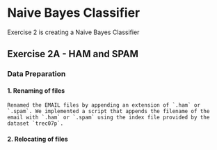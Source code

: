 # Naive Bayes Classifier
Exercise 2 is creating a Naive Bayes Classifier

Exercise 2A - HAM and SPAM
--------------------------

### Data Preparation
#### 1. Renaming of files 
    Renamed the EMAIL files by appending an extension of `.ham` or `.spam`. We implemented a script that appends the filename of the email with `.ham` or `.spam` using the index file provided by the dataset `trec07p`.

#### 2. Relocating of files
